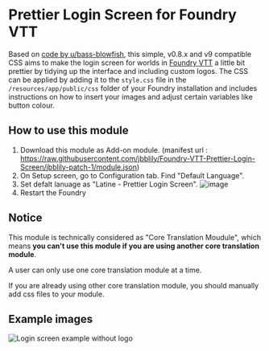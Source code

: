 # Prettier Login Screen for Foundry VTT
Based on [code by u/bass-blowfish](https://www.reddit.com/r/FoundryVTT/comments/nmbq55/version_2_more_user_friendly_login_screen/), this simple, v0.8.x and v9 compatible CSS aims to make the login screen for worlds in [Foundry VTT](https://www.foundryvtt.com/) a little bit prettier by tidying up the interface and including custom logos. The CSS can be applied by adding it to the `style.css` file in the `/resources/app/public/css` folder of your Foundry installation and includes instructions on how to insert your images and adjust certain variables like button colour.

## How to use this module
1. Download this module as Add-on module. (manifest url : https://raw.githubusercontent.com/jbblily/Foundry-VTT-Prettier-Login-Screen/jbblily-patch-1/module.json)
2. On Setup screen, go to Configuration tab. Find "Default Language".
3. Set defalt lanuage as "Latine - Prettier Login Screen". 
![image](https://user-images.githubusercontent.com/18694887/155840581-859ce741-cd48-490e-9fcd-9173b4aeca59.png)
4. Restart the Foundry

## Notice
This module is technically considered as "Core Translation Moudule", which means **you can't use this module if you are using another core translation module**.

A user can only use one core translation module at a time. 

If you are already using other core translation module, you should manually add css files to your module.


## Example images
![Login screen example without logo](https://static.dnd.theepicsnowwolf.com/naoulan/foundry/css_example_with_world_title.jpg)
